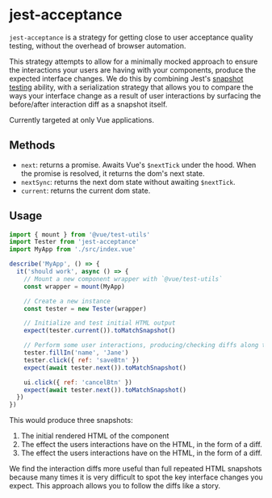 # jest-acceptance

`jest-acceptance` is a strategy for getting close to user acceptance quality testing, without the overhead of browser automation.

This strategy attempts to allow for a minimally mocked approach to ensure the interactions your users are having with your components, produce the expected interface changes.  We do this by combining Jest's [snapshot testing](https://jestjs.io/docs/en/snapshot-testing) ability, with a serialization strategy that allows you to compare the ways your interface change as a result of user interactions by surfacing the before/after interaction diff as a snapshot itself.

Currently targeted at only Vue applications.

## Methods
- `next`: returns a promise. Awaits Vue's `$nextTick` under the hood. When the promise is resolved, it returns the dom's next state.
- `nextSync`: returns the next dom state without awaiting `$nextTick`.
- `current`: returns the current dom state.

## Usage

```js
import { mount } from '@vue/test-utils'
import Tester from 'jest-acceptance'
import MyApp from './src/index.vue'

describe('MyApp', () => {
  it('should work', async () => {
    // Mount a new component wrapper with `@vue/test-utils`
    const wrapper = mount(MyApp)

    // Create a new instance
    const tester = new Tester(wrapper)

    // Initialize and test initial HTML output
    expect(tester.current()).toMatchSnapshot()

    // Perform some user interactions, producing/checking diffs along the way.
    tester.fillIn('name', 'Jane')
    tester.click({ ref: 'saveBtn' })
    expect(await tester.next()).toMatchSnapshot()

    ui.click({ ref: 'cancelBtn' })
    expect(await tester.next()).toMatchSnapshot()
  })
})
```

This would produce three snapshots:

1. The initial rendered HTML of the component
2. The effect the users interactions have on the HTML, in the form of a diff.
3. The effect the users interactions have on the HTML, in the form of a diff.

We find the interaction diffs more useful than full repeated HTML snapshots because many times it is very difficult to spot the key interface changes you expect.  This approach allows you to follow the diffs like a story.
